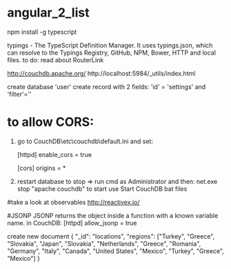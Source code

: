 # angular_2_list

npm install -g typescript



typings - The TypeScript Definition Manager. It uses typings.json, which can resolve to the Typings Registry, GitHub, NPM, Bower, HTTP and local files.
to do: read about RouterLink

http://couchdb.apache.org/
http://localhost:5984/_utils/index.html

create database 'user'
create record with 2 fields: 'id' = 'settings' and 'filter'=''

# to allow CORS:
1. go to CouchDB\etc\couchdb\default.ini  and set:

    [httpd]
    enable_cors = true

    [cors]
    origins = *
2.  restart database
    to stop => run cmd as Administrator and then: net.exe stop "apache couchdb"
    to start use Start CouchDB bat files

#take a look at observables
http://reactivex.io/


#JSONP
 JSONP returns the object inside a function with a known variable name.
 in CouchDB:
    [httpd]
    allow_jsonp = true

create new document
{
   "_id": "locations",
   "regions": ["Turkey", "Greece", "Slovakia", "Japan", "Slovakia", "Netherlands", "Greece", "Romania", "Germany", "Italy", "Canada", "United States", "Mexico", "Turkey", "Greece", "Mexico"]
}